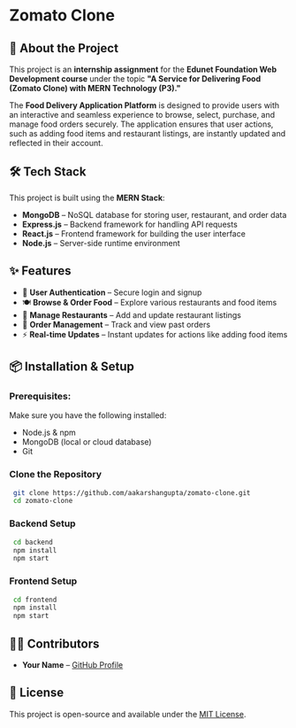 # Zomato Clone

## 🚀 About the Project
This project is an **internship assignment** for the **Edunet Foundation Web Development course** under the topic **"A Service for Delivering Food (Zomato Clone) with MERN Technology (P3)."**

The **Food Delivery Application Platform** is designed to provide users with an interactive and seamless experience to browse, select, purchase, and manage food orders securely. The application ensures that user actions, such as adding food items and restaurant listings, are instantly updated and reflected in their account.

## 🛠 Tech Stack
This project is built using the **MERN Stack**:
- **MongoDB** – NoSQL database for storing user, restaurant, and order data
- **Express.js** – Backend framework for handling API requests
- **React.js** – Frontend framework for building the user interface
- **Node.js** – Server-side runtime environment

## ✨ Features
- 🔐 **User Authentication** – Secure login and signup
- 🍽 **Browse & Order Food** – Explore various restaurants and food items
- 🏪 **Manage Restaurants** – Add and update restaurant listings
- 📜 **Order Management** – Track and view past orders
- ⚡ **Real-time Updates** – Instant updates for actions like adding food items

## 📦 Installation & Setup
### Prerequisites:
Make sure you have the following installed:
- Node.js & npm
- MongoDB (local or cloud database)
- Git

### Clone the Repository
```sh
 git clone https://github.com/aakarshangupta/zomato-clone.git
 cd zomato-clone
```

### Backend Setup
```sh
 cd backend
 npm install
 npm start
```

### Frontend Setup
```sh
 cd frontend
 npm install
 npm start
```


## 👨‍💻 Contributors
- **Your Name** – [GitHub Profile](https://github.com/aakarshangupta)

## 📜 License
This project is open-source and available under the [MIT License](LICENSE).
